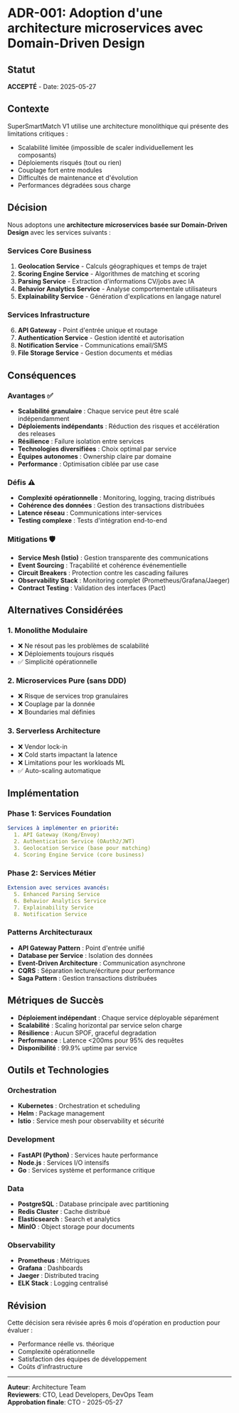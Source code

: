 # ADR-001: Adoption d'une architecture microservices avec Domain-Driven Design

## Statut
**ACCEPTÉ** - Date: 2025-05-27

## Contexte
SuperSmartMatch V1 utilise une architecture monolithique qui présente des limitations critiques :
- Scalabilité limitée (impossible de scaler individuellement les composants)
- Déploiements risqués (tout ou rien)
- Couplage fort entre modules
- Difficultés de maintenance et d'évolution
- Performances dégradées sous charge

## Décision
Nous adoptons une **architecture microservices basée sur Domain-Driven Design** avec les services suivants :

### Services Core Business
1. **Geolocation Service** - Calculs géographiques et temps de trajet
2. **Scoring Engine Service** - Algorithmes de matching et scoring
3. **Parsing Service** - Extraction d'informations CV/jobs avec IA
4. **Behavior Analytics Service** - Analyse comportementale utilisateurs
5. **Explainability Service** - Génération d'explications en langage naturel

### Services Infrastructure
6. **API Gateway** - Point d'entrée unique et routage
7. **Authentication Service** - Gestion identité et autorisation
8. **Notification Service** - Communications email/SMS
9. **File Storage Service** - Gestion documents et médias

## Conséquences

### Avantages ✅
- **Scalabilité granulaire** : Chaque service peut être scalé indépendamment
- **Déploiements indépendants** : Réduction des risques et accélération des releases
- **Résilience** : Failure isolation entre services
- **Technologies diversifiées** : Choix optimal par service
- **Équipes autonomes** : Ownership claire par domaine
- **Performance** : Optimisation ciblée par use case

### Défis ⚠️
- **Complexité opérationnelle** : Monitoring, logging, tracing distribués
- **Cohérence des données** : Gestion des transactions distribuées
- **Latence réseau** : Communications inter-services
- **Testing complexe** : Tests d'intégration end-to-end

### Mitigations 🛡️
- **Service Mesh (Istio)** : Gestion transparente des communications
- **Event Sourcing** : Traçabilité et cohérence événementielle
- **Circuit Breakers** : Protection contre les cascading failures
- **Observability Stack** : Monitoring complet (Prometheus/Grafana/Jaeger)
- **Contract Testing** : Validation des interfaces (Pact)

## Alternatives Considérées

### 1. Monolithe Modulaire
- ❌ Ne résout pas les problèmes de scalabilité
- ❌ Déploiements toujours risqués
- ✅ Simplicité opérationnelle

### 2. Microservices Pure (sans DDD)
- ❌ Risque de services trop granulaires
- ❌ Couplage par la donnée
- ❌ Boundaries mal définies

### 3. Serverless Architecture
- ❌ Vendor lock-in
- ❌ Cold starts impactant la latence
- ❌ Limitations pour les workloads ML
- ✅ Auto-scaling automatique

## Implémentation

### Phase 1: Services Foundation
```yaml
Services à implémenter en priorité:
  1. API Gateway (Kong/Envoy)
  2. Authentication Service (OAuth2/JWT)
  3. Geolocation Service (base pour matching)
  4. Scoring Engine Service (core business)
```

### Phase 2: Services Métier
```yaml
Extension avec services avancés:
  5. Enhanced Parsing Service
  6. Behavior Analytics Service  
  7. Explainability Service
  8. Notification Service
```

### Patterns Architecturaux
- **API Gateway Pattern** : Point d'entrée unifié
- **Database per Service** : Isolation des données
- **Event-Driven Architecture** : Communication asynchrone
- **CQRS** : Séparation lecture/écriture pour performance
- **Saga Pattern** : Gestion transactions distribuées

## Métriques de Succès
- **Déploiement indépendant** : Chaque service déployable séparément
- **Scalabilité** : Scaling horizontal par service selon charge
- **Résilience** : Aucun SPOF, graceful degradation
- **Performance** : Latence <200ms pour 95% des requêtes
- **Disponibilité** : 99.9% uptime par service

## Outils et Technologies

### Orchestration
- **Kubernetes** : Orchestration et scheduling
- **Helm** : Package management
- **Istio** : Service mesh pour observability et sécurité

### Development
- **FastAPI (Python)** : Services haute performance
- **Node.js** : Services I/O intensifs
- **Go** : Services système et performance critique

### Data
- **PostgreSQL** : Database principale avec partitioning
- **Redis Cluster** : Cache distribué
- **Elasticsearch** : Search et analytics
- **MinIO** : Object storage pour documents

### Observability
- **Prometheus** : Métriques
- **Grafana** : Dashboards
- **Jaeger** : Distributed tracing
- **ELK Stack** : Logging centralisé

## Révision
Cette décision sera révisée après 6 mois d'opération en production pour évaluer :
- Performance réelle vs. théorique
- Complexité opérationnelle
- Satisfaction des équipes de développement
- Coûts d'infrastructure

---
**Auteur**: Architecture Team  
**Reviewers**: CTO, Lead Developers, DevOps Team  
**Approbation finale**: CTO - 2025-05-27